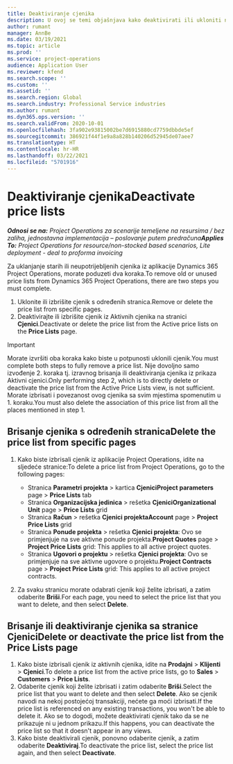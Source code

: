 ```yaml
---
title: Deaktiviranje cjenika
description: U ovoj se temi objašnjava kako deaktivirati ili ukloniti neupotrijebljene ili stare cjenike.
author: rumant
manager: AnnBe
ms.date: 03/19/2021
ms.topic: article
ms.prod: ''
ms.service: project-operations
audience: Application User
ms.reviewer: kfend
ms.search.scope: ''
ms.custom: ''
ms.assetid: ''
ms.search.region: Global
ms.search.industry: Professional Service industries
ms.author: rumant
ms.dyn365.ops.version: ''
ms.search.validFrom: 2020-10-01
ms.openlocfilehash: 3fa902e93815002be7d6915880cd7759dbbde5ef
ms.sourcegitcommit: 386921f44f1e9a8a828b140206d52945de07aee7
ms.translationtype: HT
ms.contentlocale: hr-HR
ms.lasthandoff: 03/22/2021
ms.locfileid: "5701916"
---
```

# <a name="deactivate-price-lists"></a><span data-ttu-id="8eedd-103">Deaktiviranje cjenika</span><span class="sxs-lookup"><span data-stu-id="8eedd-103">Deactivate price lists</span></span> 

<span data-ttu-id="8eedd-104">_**Odnosi se na:** Project Operations za scenarije temeljene na resursima / bez zaliha, jednostavna implementacija – poslovanje putem predračuna_</span><span class="sxs-lookup"><span data-stu-id="8eedd-104">_**Applies To:** Project Operations for resource/non-stocked based scenarios, Lite deployment - deal to proforma invoicing_</span></span>

<span data-ttu-id="8eedd-105">Za uklanjanje starih ili neupotrijebljenih cjenika iz aplikacije Dynamics 365 Project Operations, morate poduzeti dva koraka.</span><span class="sxs-lookup"><span data-stu-id="8eedd-105">To remove old or unused price lists from Dynamics 365 Project Operations, there are two steps you must complete.</span></span> 

1. <span data-ttu-id="8eedd-106">Uklonite ili izbrišite cjenik s određenih stranica.</span><span class="sxs-lookup"><span data-stu-id="8eedd-106">Remove or delete the price list from specific pages.</span></span>
2. <span data-ttu-id="8eedd-107">Deaktivirajte ili izbrišite cjenik iz Aktivnih cjenika na stranici **Cjenici**.</span><span class="sxs-lookup"><span data-stu-id="8eedd-107">Deactivate or delete the price list from the Active price lists on the **Price Lists** page.</span></span>

>[!IMPORTANT]
> <span data-ttu-id="8eedd-108">Morate izvršiti oba koraka kako biste u potpunosti uklonili cjenik.</span><span class="sxs-lookup"><span data-stu-id="8eedd-108">You must complete both steps to fully remove a price list.</span></span> <span data-ttu-id="8eedd-109">Nije dovoljno samo izvođenje 2. koraka tj. izravnog brisanja ili deaktiviranja cjenika iz prikaza Aktivni cjenici.</span><span class="sxs-lookup"><span data-stu-id="8eedd-109">Only performing step 2, which is to directly delete or deactivate the price list from the Active Price Lists view, is not sufficient.</span></span> <span data-ttu-id="8eedd-110">Morate izbrisati i povezanost ovog cjenika sa svim mjestima spomenutim u 1. koraku.</span><span class="sxs-lookup"><span data-stu-id="8eedd-110">You must also delete the association of this price list from all the places mentioned in step 1.</span></span>

## <a name="delete-the-price-list-from-specific-pages"></a><span data-ttu-id="8eedd-111">Brisanje cjenika s određenih stranica</span><span class="sxs-lookup"><span data-stu-id="8eedd-111">Delete the price list from specific pages</span></span>
1. <span data-ttu-id="8eedd-112">Kako biste izbrisali cjenik iz aplikacije Project Operations, idite na sljedeće stranice:</span><span class="sxs-lookup"><span data-stu-id="8eedd-112">To delete a price list from Project Operations, go to the following pages:</span></span>  

      - <span data-ttu-id="8eedd-113">Stranica **Parametri projekta** > kartica **Cjenici**</span><span class="sxs-lookup"><span data-stu-id="8eedd-113">**Project parameters** page > **Price Lists** tab</span></span>
      - <span data-ttu-id="8eedd-114">Stranica **Organizacijska jedinica** > rešetka **Cjenici**</span><span class="sxs-lookup"><span data-stu-id="8eedd-114">**Organizational Unit** page > **Price Lists** grid</span></span>
      - <span data-ttu-id="8eedd-115">Stranica **Račun** > rešetka **Cjenici projekta**</span><span class="sxs-lookup"><span data-stu-id="8eedd-115">**Account** page > **Project Price Lists** grid</span></span>
      - <span data-ttu-id="8eedd-116">Stranica **Ponude projekta** > rešetka **Cjenici projekta**: Ovo se primjenjuje na sve aktivne ponude projekta.</span><span class="sxs-lookup"><span data-stu-id="8eedd-116">**Project Quotes** page > **Project Price Lists** grid: This applies to all active project quotes.</span></span>
      - <span data-ttu-id="8eedd-117">Stranica **Ugovori o projektu** > rešetka **Cjenici projekta**: Ovo se primjenjuje na sve aktivne ugovore o projektu.</span><span class="sxs-lookup"><span data-stu-id="8eedd-117">**Project Contracts** page > **Project Price Lists** grid: This applies to all active project contracts.</span></span>

 2. <span data-ttu-id="8eedd-118">Za svaku stranicu morate odabrati cjenik koji želite izbrisati, a zatim odaberite **Briši**.</span><span class="sxs-lookup"><span data-stu-id="8eedd-118">For each page, you need to select the price list that you want to delete, and then select **Delete**.</span></span> 
 
## <a name="delete-or-deactivate-the-price-list-from-the-price-lists-page"></a><span data-ttu-id="8eedd-119">Brisanje ili deaktiviranje cjenika sa stranice Cjenici</span><span class="sxs-lookup"><span data-stu-id="8eedd-119">Delete or deactivate the price list from the Price Lists page</span></span>
 
1. <span data-ttu-id="8eedd-120">Kako biste izbrisali cjenik iz aktivnih cjenika, idite na **Prodajni** > **Klijenti** > **Cjenici**.</span><span class="sxs-lookup"><span data-stu-id="8eedd-120">To delete a price list from the active price lists, go to **Sales** > **Customers** > **Price Lists**.</span></span> 
2. <span data-ttu-id="8eedd-121">Odaberite cjenik koji želite izbrisati i zatim odaberite **Briši**.</span><span class="sxs-lookup"><span data-stu-id="8eedd-121">Select the price list that you want to delete and then select **Delete**.</span></span> <span data-ttu-id="8eedd-122">Ako se cjenik navodi na nekoj postojećoj transakciji, nećete ga moći izbrisati.</span><span class="sxs-lookup"><span data-stu-id="8eedd-122">If the price list is referenced on any existing transactions, you won't be able to delete it.</span></span> <span data-ttu-id="8eedd-123">Ako se to dogodi, možete deaktivirati cjenik tako da se ne prikazuje ni u jednom prikazu.</span><span class="sxs-lookup"><span data-stu-id="8eedd-123">If this happens, you can deactivate the price list so that it doesn't appear in any views.</span></span> 
3. <span data-ttu-id="8eedd-124">Kako biste deaktivirali cjenik, ponovno odaberite cjenik, a zatim odaberite **Deaktiviraj**.</span><span class="sxs-lookup"><span data-stu-id="8eedd-124">To deactivate the price list, select the price list again, and then select **Deactivate**.</span></span>   
